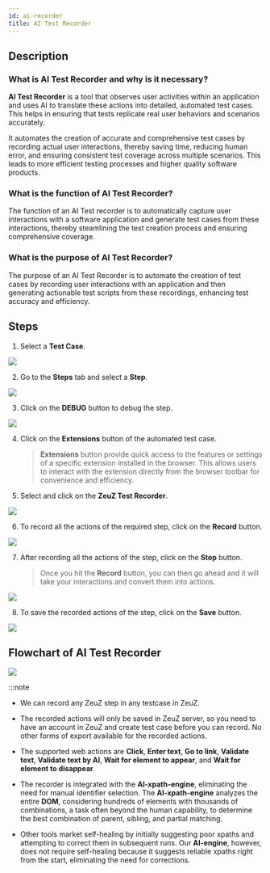 ```yaml
---
id: ai-recorder
title: AI Test Recorder
---
```


## Description

### What is AI Test Recorder and why is it necessary?

**AI Test Recorder** is a tool that observes user activities within an application and uses AI to translate these actions into detailed, automated test cases. This helps in ensuring that tests replicate real user behaviors and scenarios accurately.

It automates the creation of accurate and comprehensive test cases by recording actual user interactions, thereby saving time, reducing human error, and ensuring consistent test coverage across multiple scenarios. This leads to more efficient testing processes and higher quality software products.

### What is the function of AI Test Recorder?

The function of an AI Test recorder is to automatically capture user interactions with a software application and generate test cases from these interactions, thereby steamlining the test creation process and ensuring comprehensive coverage.

### What is the purpose of AI Test Recorder?

The purpose of an AI Test Recorder is to automate the creation of test cases by recording user interactions with an application and then generating actionable test scripts from these recordings, enhancing test accuracy and efficiency.

## Steps

1. Select a **Test Case**.

![](/img/ai-recorder/select-test-case.png)

2. Go to the **Steps** tab and select a **Step**.

![](/img/ai-recorder/steps-tab.png)

3. Click on the **DEBUG** button to debug the step.

![](/img/ai-recorder/debug-step.png)

4. Click on the **Extensions** button of the automated test case.
   > **Extensions** button provide quick access to the features or settings of a specific extension installed in the browser. This allows users to interact with the extension directly from the browser toolbar for convenience and efficiency.

5. Select and click on the **ZeuZ Test Recorder**.

![](/img/ai-recorder/extension-recorder.png)

6. To record all the actions of the required step, click on the **Record** button.

![](/img/ai-recorder/record-button.png)

7. After recording all the actions of the step, click on the **Stop** button.
   > Once you hit the **Record** button, you can then go ahead and it will take your interactions and convert them into actions.

![](/img/ai-recorder/stop-button.png)

8. To save the recorded actions of the step, click on the **Save** button.

![](/img/ai-recorder/save-record.png)

## Flowchart of AI Test Recorder

![](/img/ai-recorder/flowchart-recorder.png)

:::note

   * We can record any ZeuZ step in any testcase in ZeuZ.

   * The recorded actions will only be saved in ZeuZ server, so you need to have an account in ZeuZ and create test case before you can record. No other forms of export available for the recorded actions.

   * The supported web actions are **Click**, **Enter text**, **Go to link**, **Validate text**, **Validate text by AI**, **Wait for element to appear**, and **Wait for element to disappear**.

   * The recorder is integrated with the **AI-xpath-engine**, eliminating the need for manual identifier selection. The **AI-xpath-engine** analyzes the entire **DOM**, considering hundreds of elements with thousands of combinations, a task often beyond the human capability, to determine the best combination of parent, sibling, and partial matching.

   * Other tools market self-healing by initially suggesting poor xpaths and attempting to correct them in subsequent runs. Our **AI-engine**, however, does not require self-healing because it suggests reliable xpaths right from the start, eliminating the need for corrections.


